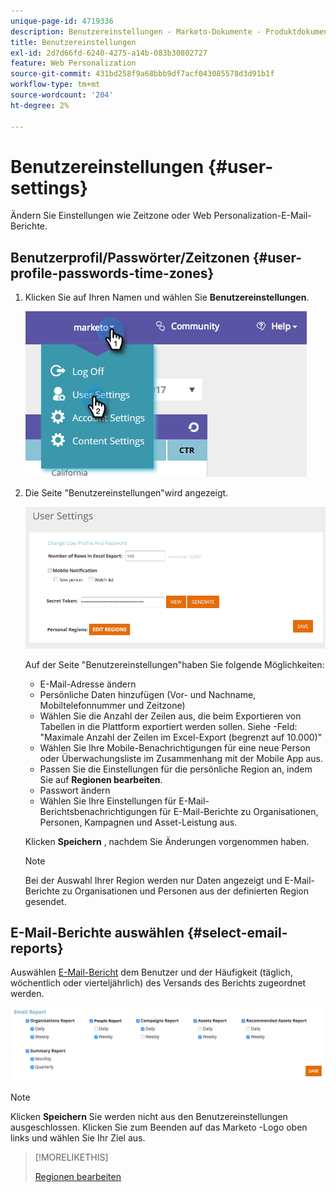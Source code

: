 ```yaml
---
unique-page-id: 4719336
description: Benutzereinstellungen - Marketo-Dokumente - Produktdokumentation
title: Benutzereinstellungen
exl-id: 2d7d66fd-6240-4275-a14b-083b30802727
feature: Web Personalization
source-git-commit: 431bd258f9a68bbb9df7acf043085578d3d91b1f
workflow-type: tm+mt
source-wordcount: '204'
ht-degree: 2%

---
```


# Benutzereinstellungen {#user-settings}

Ändern Sie Einstellungen wie Zeitzone oder Web Personalization-E-Mail-Berichte.

## Benutzerprofil/Passwörter/Zeitzonen {#user-profile-passwords-time-zones}

1. Klicken Sie auf Ihren Namen und wählen Sie **Benutzereinstellungen**.

   ![](assets/one.png)

1. Die Seite &quot;Benutzereinstellungen&quot;wird angezeigt.

   ![](assets/two.png)

   Auf der Seite &quot;Benutzereinstellungen&quot;haben Sie folgende Möglichkeiten:

   * E-Mail-Adresse ändern
   * Persönliche Daten hinzufügen (Vor- und Nachname, Mobiltelefonnummer und Zeitzone)
   * Wählen Sie die Anzahl der Zeilen aus, die beim Exportieren von Tabellen in die Plattform exportiert werden sollen. Siehe -Feld: &quot;Maximale Anzahl der Zeilen im Excel-Export (begrenzt auf 10.000)&quot;
   * Wählen Sie Ihre Mobile-Benachrichtigungen für eine neue Person oder Überwachungsliste im Zusammenhang mit der Mobile App aus.
   * Passen Sie die Einstellungen für die persönliche Region an, indem Sie auf **Regionen bearbeiten**.
   * Passwort ändern
   * Wählen Sie Ihre Einstellungen für E-Mail-Berichtsbenachrichtigungen für E-Mail-Berichte zu Organisationen, Personen, Kampagnen und Asset-Leistung aus.

   Klicken **Speichern** , nachdem Sie Änderungen vorgenommen haben.

   >[!NOTE]
   >
   >Bei der Auswahl Ihrer Region werden nur Daten angezeigt und E-Mail-Berichte zu Organisationen und Personen aus der definierten Region gesendet.

## E-Mail-Berichte auswählen {#select-email-reports}

Auswählen [E-Mail-Bericht](/help/marketo/product-docs/web-personalization/reporting-for-web-personalization/email-reports.md) dem Benutzer und der Häufigkeit (täglich, wöchentlich oder vierteljährlich) des Versands des Berichts zugeordnet werden.

![](assets/three.png)

>[!NOTE]
>
>Klicken **Speichern** Sie werden nicht aus den Benutzereinstellungen ausgeschlossen. Klicken Sie zum Beenden auf das Marketo -Logo oben links und wählen Sie Ihr Ziel aus.

>[!MORELIKETHIS]
>
>[Regionen bearbeiten](/help/marketo/product-docs/web-personalization/getting-started/edit-regions.md)
